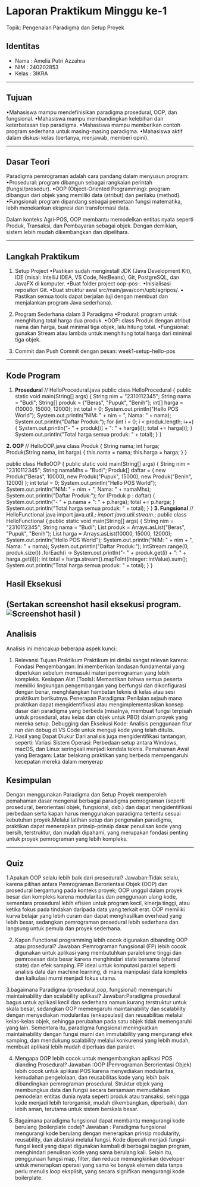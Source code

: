 # Laporan Praktikum Minggu ke-1
Topik: Pengenalan Paradigma dan Setup Proyek

## Identitas
- Nama  : Amelia Putri Azzahra
- NIM   : 240202853
- Kelas : 3IKRA

---

## Tujuan
•Mahasiswa mampu mendefinisikan paradigma prosedural, OOP, dan fungsional.
•Mahasiswa mampu membandingkan kelebihan dan keterbatasan tiap paradigma.
•Mahasiswa mampu memberikan contoh program sederhana untuk masing-masing paradigma.
•Mahasiswa aktif dalam diskusi kelas (bertanya, menjawab, memberi opini).

---

## Dasar Teori
Paradigma pemrograman adalah cara pandang dalam menyusun program:
•Prosedural: program dibangun sebagai rangkaian perintah (fungsi/prosedur).
•OOP (Object-Oriented Programming): program dibangun dari objek yang memiliki data (atribut) dan perilaku (method).
•Fungsional: program dipandang sebagai pemetaan fungsi matematika, lebih menekankan ekspresi dan transformasi data.

Dalam konteks Agri-POS, OOP membantu memodelkan entitas nyata seperti Produk, Transaksi, dan Pembayaran sebagai objek. Dengan demikian, sistem lebih mudah dikembangkan dan dipelihara.

---

## Langkah Praktikum
1. Setup Project
•Pastikan sudah menginstall JDK (Java Development Kit), IDE (misal: IntelliJ IDEA, VS Code, NetBeans), Git, PostgreSQL, dan JavaFX di komputer.
•Buat folder project oop-pos-<nim>.
•Inisialisasi repositori Git.
•Buat struktur awal src/main/java/com/upb/agripos/.
• Pastikan semua tools dapat berjalan (uji dengan membuat dan menjalankan program Java sederhana).

2. Program Sederhana dalam 3 Paradigma
•Produral: program untuk menghitung total harga dua produk.
•OOP: class Produk dengan atribut nama dan harga, buat minimal tiga objek, lalu hitung total.
•Fungsional: gunakan Stream atau lambda untuk menghitung total harga dari minimal tiga objek.

3. Commit dan Push
Commit dengan pesan: week1-setup-hello-pos 

---

## Kode Program
1. **Prosedural**
// HelloProcedural.java
public class HelloProcedural {
   public static void main(String[] args) {
      String nim = "2310112345";
      String nama = "Budi";
      String[] produk = {"Beras", "Pupuk", "Benih"};
      int[] harga = {10000, 15000, 12000};
      int total = 0;
      System.out.println("Hello POS World");
      System.out.println("NIM: " + nim + ", Nama: " + nama);
      System.out.println("Daftar Produk:");
      for (int i = 0; i < produk.length; i++) {
         System.out.println("- " + produk[i] + ": " + harga[i]);
         total += harga[i];
      }
      System.out.println("Total harga semua produk: " + total);
   }
}

**2. OOP**
// HelloOOP.java
class Produk {
   String nama;
   int harga;
   Produk(String nama, int harga) {
      this.nama = nama;
      this.harga = harga;
   }
}

public class HelloOOP {
   public static void main(String[] args) {
      String nim = "2310112345";
      String namaMhs = "Budi";
      Produk[] daftar = {
         new Produk("Beras", 10000),
         new Produk("Pupuk", 15000),
         new Produk("Benih", 12000)
      };
      int total = 0;
      System.out.println("Hello POS World");
      System.out.println("NIM: " + nim + ", Nama: " + namaMhs);
      System.out.println("Daftar Produk:");
      for (Produk p : daftar) {
         System.out.println("- " + p.nama + ": " + p.harga);
         total += p.harga;
      }
      System.out.println("Total harga semua produk: " + total);
   }
}
**3. Fungsional**
// HelloFunctional.java
import java.util.*;
import java.util.stream.*;
public class HelloFunctional {
   public static void main(String[] args) {
      String nim = "2310112345";
      String nama = "Budi";
      List<String> produk = Arrays.asList("Beras", "Pupuk", "Benih");
      List<Integer> harga = Arrays.asList(10000, 15000, 12000);
      System.out.println("Hello POS World");
      System.out.println("NIM: " + nim + ", Nama: " + nama);
      System.out.println("Daftar Produk:");
      IntStream.range(0, produk.size())
         .forEach(i -> System.out.println("- " + produk.get(i) + ": " + harga.get(i)));
      int total = harga.stream().mapToInt(Integer::intValue).sum();
      System.out.println("Total harga semua produk: " + total);
   }
}
## Hasil Eksekusi
(Sertakan screenshot hasil eksekusi program.  
![Screenshot hasil](screenshots/hasil.png)
)
---

## Analisis
Analisis ini mencakup beberapa aspek kunci:
1. Relevansi Tujuan Praktikum
Praktikum ini dinilai sangat relevan karena:
Fondasi Pengembangan: Ini memberikan landasan fundamental yang diperlukan sebelum memasuki materi pemrograman yang lebih kompleks.
Kesiapan Alat (Tools): Memastikan bahwa semua peserta memiliki lingkungan pengembangan yang berfungsi dan dikonfigurasi dengan benar, menghilangkan hambatan teknis di kelas atau sesi praktikum berikutnya.
Penerapan Paradigma: Penilaian sejauh mana praktikan dapat mengidentifikasi atau mengimplementasikan konsep dasar dari paradigma yang berbeda (misalnya, membuat fungsi terpisah untuk prosedural, atau kelas dan objek untuk PBO) dalam proyek yang mereka setup.
Debugging dan Eksekusi Kode: Analisis penggunaan fitur run dan debug di VS Code untuk menguji kode yang telah ditulis.
2. Hasil yang Dapat Diukur
Dari analisis juga mengidentifikasi tantangan, seperti:
Variasi Sistem Operasi: Perbedaan setup antara Windows, macOS, dan Linux seringkali menjadi kendala teknis.
Pemahaman Awal yang Beragam: Latar belakang praktikan yang berbeda mempengaruhi kecepatan mereka dalam menyerap

## Kesimpulan
Dengan menggunakan Paradigma dan Setup Proyek  memperoleh pemahaman dasar mengenai berbagai paradigma pemrograman (seperti prosedural, berorientasi objek, fungsional, dsb.) dan dapat mengidentifikasi perbedaan serta kapan harus menggunakan paradigma tertentu sesuai kebutuhan proyek.Melalui latihan setup dan pengenalan paradigma, praktikan dapat menerapkan prinsip-prinsip dasar penulisan kode yang bersih, terstruktur, dan mudah dipahami, yang merupakan fondasi penting untuk proyek pemrograman yang lebih kompleks. 

---

## Quiz
1.Apakah OOP selalu lebih baik dari prosedural?
   Jawaban:Tidak selalu, karena pilihan antara Pemrograman Berorientasi Objek (OOP) dan prosedural bergantung pada konteks proyek; OOP unggul dalam proyek besar dan kompleks karena modularitas dan penggunaan ulang kode, sementara prosedural lebih efisien untuk program kecil, kinerja tinggi, atau ketika fokus pada tindakan daripada data yang terkait erat. OOP memiliki kurva belajar yang lebih curam dan dapat menghasilkan overhead yang lebih besar, sedangkan pemrograman prosedural lebih sederhana dan langsung untuk pemula dan proyek sederhana. 

2. Kapan Functional programming lebih cocok digunakan dibanding OOP atau prosedural?
   Jawaban :Pemrograman fungsional (FP) lebih cocok digunakan untuk aplikasi yang membutuhkan paralelisme tinggi dan pemrosesan data besar karena menghindari state bersama (shared state) dan efek samping. FP ideal untuk komputasi paralel seperti analisis data dan machine learning, di mana manipulasi data kompleks dan kalkulasi murni menjadi fokus utama. 

3.bagaimana Paradigma (prosedural,oop, fungsional) memengaruhi maintainability dan scalability aplikasi?
   Jawaban:Paradigma prosedural bagus untuk aplikasi kecil dan sederhana namun kurang terstruktur untuk skala besar, sedangkan OOP memengaruhi maintainability dan scalability dengan menyediakan modularitas (enkapsulasi) dan reusabilitas melalui kelas-kelas objek, sehingga perubahan pada satu objek tidak memengaruhi yang lain. Sementara itu, paradigma fungsional meningkatkan maintainability dengan fungsi murni dan immutability yang mengurangi efek samping, dan mendukung scalability melalui konkurensi yang lebih mudah, membuat aplikasi lebih mudah diperluas dan paralel. 

4. Mengapa OOP lebih cocok untuk mengembangkan aplikasi POS dianding Prosedural?
   Jawaban :OOP (Pemrograman Berorientasi Objek) lebih cocok untuk aplikasi POS karena menyediakan modularitas, kemudahan pengelolaan, dan reusabilitas kode yang lebih baik dibandingkan pemrograman prosedural. Struktur objek yang membungkus data dan fungsi secara bersamaan memudahkan pemodelan entitas dunia nyata seperti produk atau transaksi, sehingga kode menjadi lebih terorganisir, mudah dikembangkan, diperbaiki, dan lebih aman, terutama untuk sistem berskala besar. 

5. Bagaimana paradigma fungsional dapat membantu mengurangi kode berulang (boilerplate code)?
   Jawaban : Paradigma fungsional mengurangi kode berulang dengan menerapkan prinsip modularity, reusability, dan abstaksi melalui fungsi. Kode dipecah menjadi fungsi-fungsi kecil yang dapat digunakan kembali di berbagai bagian program, menghindari penulisan kode yang sama berulang kali. Selain itu, penggunaan fungsi map, filter, dan reduce memungkinkan developer untuk menerapkan operasi yang sama ke banyak elemen data tanpa perlu menulis loop eksplisit, yang secara signifikan mengurangi kode boilerplate. 
